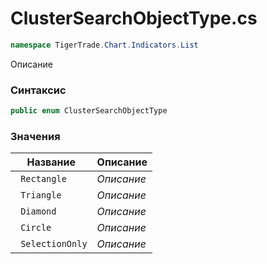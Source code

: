
# ClusterSearchObjectType.cs
```csharp
namespace TigerTrade.Chart.Indicators.List
```



Описание

### Синтаксис
```csharp
public enum ClusterSearchObjectType
```


### Значения
| Название | Описание |
| --- | --- |
| ` Rectangle` | *Описание* |
| ` Triangle` | *Описание* |
| ` Diamond` | *Описание* |
| ` Circle` | *Описание* |
| ` SelectionOnly` | *Описание* |



